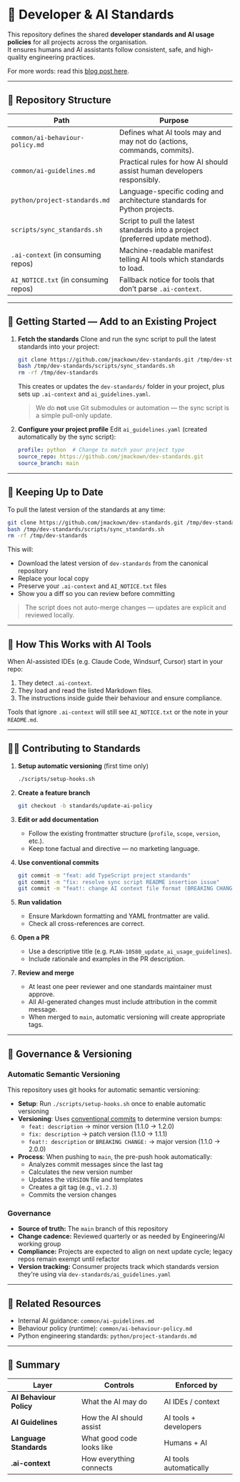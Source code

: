 # 📘 Developer & AI Standards

This repository defines the shared **developer standards and AI usage policies** for all projects across the organisation.  
It ensures humans and AI assistants follow consistent, safe, and high-quality engineering practices.

For more words: read this [blog post here](https://jcmc.dev/posts/2025/10/dev_standards/).

---

## 🧩 Repository Structure

| Path | Purpose |
|------|----------|
| `common/ai-behaviour-policy.md` | Defines what AI tools may and may not do (actions, commands, commits). |
| `common/ai-guidelines.md` | Practical rules for how AI should assist human developers responsibly. |
| `python/project-standards.md` | Language-specific coding and architecture standards for Python projects. |
| `scripts/sync_standards.sh` | Script to pull the latest standards into a project (preferred update method). |
| `.ai-context` (in consuming repos) | Machine-readable manifest telling AI tools which standards to load. |
| `AI_NOTICE.txt` (in consuming repos) | Fallback notice for tools that don’t parse `.ai-context`. |

---

## 🚀 Getting Started — Add to an Existing Project

1. **Fetch the standards**
   Clone and run the sync script to pull the latest standards into your project:
   ```bash
   git clone https://github.com/jmackown/dev-standards.git /tmp/dev-standards
   bash /tmp/dev-standards/scripts/sync_standards.sh
   rm -rf /tmp/dev-standards
   ```
   This creates or updates the `dev-standards/` folder in your project, plus sets up `.ai-context` and `ai_guidelines.yaml`.  
   > We do **not** use Git submodules or automation — the sync script is a simple pull-only update.

2. **Configure your project profile**
   Edit `ai_guidelines.yaml` (created automatically by the sync script):

   ```yaml
   profile: python  # Change to match your project type
   source_repo: https://github.com/jmackown/dev-standards.git
   source_branch: main
   ```

---

## 🔄 Keeping Up to Date

To pull the latest version of the standards at any time:
```bash
git clone https://github.com/jmackown/dev-standards.git /tmp/dev-standards
bash /tmp/dev-standards/scripts/sync_standards.sh
rm -rf /tmp/dev-standards
```

This will:
- Download the latest version of `dev-standards` from the canonical repository  
- Replace your local copy  
- Preserve your `.ai-context` and `AI_NOTICE.txt` files  
- Show you a diff so you can review before committing

> The script does not auto-merge changes — updates are explicit and reviewed locally.

---

## 🧱 How This Works with AI Tools

When AI-assisted IDEs (e.g. Claude Code, Windsurf, Cursor) start in your repo:
1. They detect `.ai-context`.
2. They load and read the listed Markdown files.
3. The instructions inside guide their behaviour and ensure compliance.

Tools that ignore `.ai-context` will still see `AI_NOTICE.txt` or the note in your `README.md`.

---

## 🧑‍💻 Contributing to Standards

1. **Setup automatic versioning** (first time only)
   ```bash
   ./scripts/setup-hooks.sh
   ```

2. **Create a feature branch**
   ```bash
   git checkout -b standards/update-ai-policy
   ```

3. **Edit or add documentation**
   - Follow the existing frontmatter structure (`profile`, `scope`, `version`, etc.).
   - Keep tone factual and directive — no marketing language.

4. **Use conventional commits**
   ```bash
   git commit -m "feat: add TypeScript project standards"
   git commit -m "fix: resolve sync script README insertion issue"  
   git commit -m "feat!: change AI context file format (BREAKING CHANGE)"
   ```

5. **Run validation**
   - Ensure Markdown formatting and YAML frontmatter are valid.
   - Check all cross-references are correct.

6. **Open a PR**
   - Use a descriptive title (e.g. `PLAN-10580_update_ai_usage_guidelines`).
   - Include rationale and examples in the PR description.

7. **Review and merge**
   - At least one peer reviewer and one standards maintainer must approve.
   - All AI-generated changes must include attribution in the commit message.
   - When merged to `main`, automatic versioning will create appropriate tags.

---

## 🧭 Governance & Versioning

### Automatic Semantic Versioning

This repository uses git hooks for automatic semantic versioning:

- **Setup**: Run `./scripts/setup-hooks.sh` once to enable automatic versioning
- **Versioning**: Uses [conventional commits](https://www.conventionalcommits.org/) to determine version bumps:
  - `feat: description` → minor version (1.1.0 → 1.2.0)
  - `fix: description` → patch version (1.1.0 → 1.1.1)  
  - `feat!: description` or `BREAKING CHANGE:` → major version (1.1.0 → 2.0.0)
- **Process**: When pushing to `main`, the pre-push hook automatically:
  - Analyzes commit messages since the last tag
  - Calculates the new version number
  - Updates the `VERSION` file and templates
  - Creates a git tag (e.g., `v1.2.3`)
  - Commits the version changes

### Governance

- **Source of truth:** The `main` branch of this repository  
- **Change cadence:** Reviewed quarterly or as needed by Engineering/AI working group  
- **Compliance:** Projects are expected to align on next update cycle; legacy repos remain exempt until refactor
- **Version tracking:** Consumer projects track which standards version they're using via `dev-standards/ai_guidelines.yaml`

---

## 🔗 Related Resources

- Internal AI guidance: `common/ai-guidelines.md`  
- Behaviour policy (runtime): `common/ai-behaviour-policy.md`  
- Python engineering standards: `python/project-standards.md`

---

## 🧠 Summary

| Layer | Controls | Enforced by |
|--------|-----------|-------------|
| **AI Behaviour Policy** | What the AI may do | AI IDEs / context |
| **AI Guidelines** | How the AI should assist | AI tools + developers |
| **Language Standards** | What good code looks like | Humans + AI |
| **.ai-context** | How everything connects | AI tools automatically |
